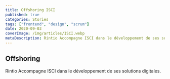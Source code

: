```yaml
---
title: Offshoring ISCI
published: true
categories: Stories
tags: ["frontend", "design", "scrum"]
date: 2020-09-03
coverImage: /img/articles/ISCI.webp
metaDescription: Rintio Accompagne ISCI dans le développement de ses solutions Comptables.
---
```


## Offshoring

Rintio Accompagne ISCI dans le développement de ses solutions digitales.
